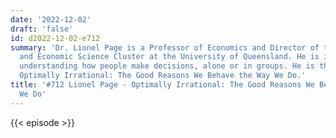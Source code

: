 ```yaml
---
date: '2022-12-02'
draft: 'false'
id: d2022-12-02-e712
summary: 'Dr. Lionel Page is a Professor of Economics and Director of the Behavioural
  and Economic Science Cluster at the University of Queensland. He is interested in
  understanding how people make decisions, alone or in groups. He is the author of
  Optimally Irrational: The Good Reasons We Behave the Way We Do.'
title: '#712 Lionel Page - Optimally Irrational: The Good Reasons We Behave the Way
  We Do'
---
```

{{< episode >}}
